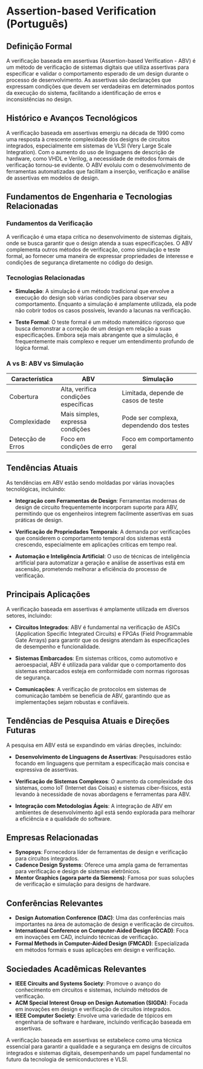 # Assertion-based Verification (Português)

## Definição Formal

A verificação baseada em assertivas (Assertion-based Verification - ABV) é um método de verificação de sistemas digitais que utiliza assertivas para especificar e validar o comportamento esperado de um design durante o processo de desenvolvimento. As assertivas são declarações que expressam condições que devem ser verdadeiras em determinados pontos da execução do sistema, facilitando a identificação de erros e inconsistências no design.

## Histórico e Avanços Tecnológicos

A verificação baseada em assertivas emergiu na década de 1990 como uma resposta à crescente complexidade dos designs de circuitos integrados, especialmente em sistemas de VLSI (Very Large Scale Integration). Com o aumento do uso de linguagens de descrição de hardware, como VHDL e Verilog, a necessidade de métodos formais de verificação tornou-se evidente. O ABV evoluiu com o desenvolvimento de ferramentas automatizadas que facilitam a inserção, verificação e análise de assertivas em modelos de design.

## Fundamentos de Engenharia e Tecnologias Relacionadas

### Fundamentos da Verificação

A verificação é uma etapa crítica no desenvolvimento de sistemas digitais, onde se busca garantir que o design atenda a suas especificações. O ABV complementa outros métodos de verificação, como simulação e teste formal, ao fornecer uma maneira de expressar propriedades de interesse e condições de segurança diretamente no código do design.

### Tecnologias Relacionadas

- **Simulação**: A simulação é um método tradicional que envolve a execução do design sob várias condições para observar seu comportamento. Enquanto a simulação é amplamente utilizada, ela pode não cobrir todos os casos possíveis, levando a lacunas na verificação.

- **Teste Formal**: O teste formal é um método matemático rigoroso que busca demonstrar a correção de um design em relação a suas especificações. Embora seja mais abrangente que a simulação, é frequentemente mais complexo e requer um entendimento profundo de lógica formal.

### A vs B: ABV vs Simulação

| Característica       | ABV                           | Simulação                      |
|----------------------|-------------------------------|-------------------------------|
| Cobertura            | Alta, verifica condições específicas | Limitada, depende de casos de teste |
| Complexidade         | Mais simples, expressa condições | Pode ser complexa, dependendo dos testes |
| Detecção de Erros    | Foco em condições de erro     | Foco em comportamento geral    |

## Tendências Atuais

As tendências em ABV estão sendo moldadas por várias inovações tecnológicas, incluindo:

- **Integração com Ferramentas de Design**: Ferramentas modernas de design de circuito frequentemente incorporam suporte para ABV, permitindo que os engenheiros integrem facilmente assertivas em suas práticas de design.

- **Verificação de Propriedades Temporais**: A demanda por verificações que considerem o comportamento temporal dos sistemas está crescendo, especialmente em aplicações críticas em tempo real.

- **Automação e Inteligência Artificial**: O uso de técnicas de inteligência artificial para automatizar a geração e análise de assertivas está em ascensão, prometendo melhorar a eficiência do processo de verificação.

## Principais Aplicações

A verificação baseada em assertivas é amplamente utilizada em diversos setores, incluindo:

- **Circuitos Integrados**: ABV é fundamental na verificação de ASICs (Application Specific Integrated Circuits) e FPGAs (Field Programmable Gate Arrays) para garantir que os designs atendam às especificações de desempenho e funcionalidade.

- **Sistemas Embarcados**: Em sistemas críticos, como automotivo e aeroespacial, ABV é utilizada para validar que o comportamento dos sistemas embarcados esteja em conformidade com normas rigorosas de segurança.

- **Comunicações**: A verificação de protocolos em sistemas de comunicação também se beneficia de ABV, garantindo que as implementações sejam robustas e confiáveis.

## Tendências de Pesquisa Atuais e Direções Futuras

A pesquisa em ABV está se expandindo em várias direções, incluindo:

- **Desenvolvimento de Linguagens de Assertivas**: Pesquisadores estão focando em linguagens que permitam a especificação mais concisa e expressiva de assertivas.

- **Verificação de Sistemas Complexos**: O aumento da complexidade dos sistemas, como IoT (Internet das Coisas) e sistemas ciber-físicos, está levando à necessidade de novas abordagens e ferramentas para ABV.

- **Integração com Metodologias Ágeis**: A integração de ABV em ambientes de desenvolvimento ágil está sendo explorada para melhorar a eficiência e a qualidade do software.

## Empresas Relacionadas

- **Synopsys**: Fornecedora líder de ferramentas de design e verificação para circuitos integrados.
- **Cadence Design Systems**: Oferece uma ampla gama de ferramentas para verificação e design de sistemas eletrônicos.
- **Mentor Graphics (agora parte da Siemens)**: Famosa por suas soluções de verificação e simulação para designs de hardware.

## Conferências Relevantes

- **Design Automation Conference (DAC)**: Uma das conferências mais importantes na área de automação de design e verificação de circuitos.
- **International Conference on Computer-Aided Design (ICCAD)**: Foca em inovações em CAD, incluindo técnicas de verificação.
- **Formal Methods in Computer-Aided Design (FMCAD)**: Especializada em métodos formais e suas aplicações em design e verificação.

## Sociedades Acadêmicas Relevantes

- **IEEE Circuits and Systems Society**: Promove o avanço do conhecimento em circuitos e sistemas, incluindo métodos de verificação.
- **ACM Special Interest Group on Design Automation (SIGDA)**: Focada em inovações em design e verificação de circuitos integrados.
- **IEEE Computer Society**: Envolve uma variedade de tópicos em engenharia de software e hardware, incluindo verificação baseada em assertivas.

A verificação baseada em assertivas se estabelece como uma técnica essencial para garantir a qualidade e a segurança em designs de circuitos integrados e sistemas digitais, desempenhando um papel fundamental no futuro da tecnologia de semiconductores e VLSI.